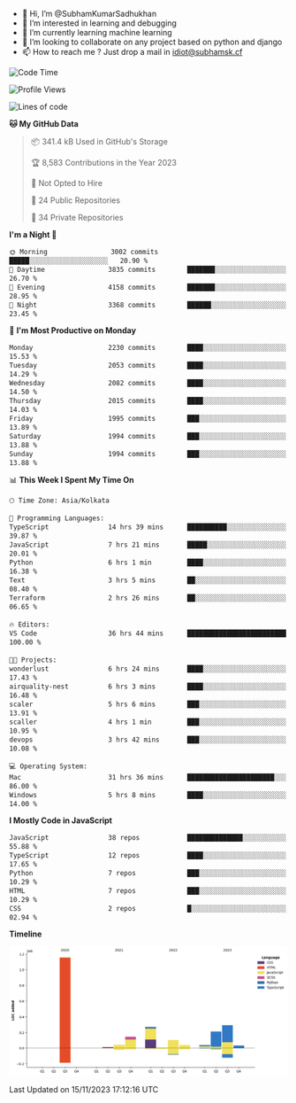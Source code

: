 - 👋 Hi, I’m @SubhamKumarSadhukhan
- 👀 I’m interested in learning and debugging
- 🌱 I’m currently learning machine learning
- 💞️ I’m looking to collaborate on any project based on python and django
- 📫 How to reach me ?
      Just drop a mail in idiot@subhamsk.cf

<!---
SubhamKumarSadhukhan/SubhamKumarSadhukhan is a ✨ special ✨ repository because its `README.md` (this file) appears on your GitHub profile.
You can click the Preview link to take a look at your changes.
--->


<!--START_SECTION:waka-->
![Code Time](http://img.shields.io/badge/Code%20Time-1%2C675%20hrs%2048%20mins-blue)

![Profile Views](http://img.shields.io/badge/Profile%20Views-0-blue)

![Lines of code](https://img.shields.io/badge/From%20Hello%20World%20I%27ve%20Written-2.3%20million%20lines%20of%20code-blue)

**🐱 My GitHub Data** 

> 📦 341.4 kB Used in GitHub's Storage 
 > 
> 🏆 8,583 Contributions in the Year 2023
 > 
> 🚫 Not Opted to Hire
 > 
> 📜 24 Public Repositories 
 > 
> 🔑 34 Private Repositories 
 > 
**I'm a Night 🦉** 

```text
🌞 Morning                3002 commits        █████░░░░░░░░░░░░░░░░░░░░   20.90 % 
🌆 Daytime                3835 commits        ███████░░░░░░░░░░░░░░░░░░   26.70 % 
🌃 Evening                4158 commits        ███████░░░░░░░░░░░░░░░░░░   28.95 % 
🌙 Night                  3368 commits        ██████░░░░░░░░░░░░░░░░░░░   23.45 % 
```
📅 **I'm Most Productive on Monday** 

```text
Monday                   2230 commits        ████░░░░░░░░░░░░░░░░░░░░░   15.53 % 
Tuesday                  2053 commits        ████░░░░░░░░░░░░░░░░░░░░░   14.29 % 
Wednesday                2082 commits        ████░░░░░░░░░░░░░░░░░░░░░   14.50 % 
Thursday                 2015 commits        ████░░░░░░░░░░░░░░░░░░░░░   14.03 % 
Friday                   1995 commits        ███░░░░░░░░░░░░░░░░░░░░░░   13.89 % 
Saturday                 1994 commits        ███░░░░░░░░░░░░░░░░░░░░░░   13.88 % 
Sunday                   1994 commits        ███░░░░░░░░░░░░░░░░░░░░░░   13.88 % 
```


📊 **This Week I Spent My Time On** 

```text
🕑︎ Time Zone: Asia/Kolkata

💬 Programming Languages: 
TypeScript               14 hrs 39 mins      ██████████░░░░░░░░░░░░░░░   39.87 % 
JavaScript               7 hrs 21 mins       █████░░░░░░░░░░░░░░░░░░░░   20.01 % 
Python                   6 hrs 1 min         ████░░░░░░░░░░░░░░░░░░░░░   16.38 % 
Text                     3 hrs 5 mins        ██░░░░░░░░░░░░░░░░░░░░░░░   08.40 % 
Terraform                2 hrs 26 mins       ██░░░░░░░░░░░░░░░░░░░░░░░   06.65 % 

🔥 Editors: 
VS Code                  36 hrs 44 mins      █████████████████████████   100.00 % 

🐱‍💻 Projects: 
wonderlust               6 hrs 24 mins       ████░░░░░░░░░░░░░░░░░░░░░   17.43 % 
airquality-nest          6 hrs 3 mins        ████░░░░░░░░░░░░░░░░░░░░░   16.48 % 
scaler                   5 hrs 6 mins        ███░░░░░░░░░░░░░░░░░░░░░░   13.91 % 
scaller                  4 hrs 1 min         ███░░░░░░░░░░░░░░░░░░░░░░   10.95 % 
devops                   3 hrs 42 mins       ███░░░░░░░░░░░░░░░░░░░░░░   10.08 % 

💻 Operating System: 
Mac                      31 hrs 36 mins      ██████████████████████░░░   86.00 % 
Windows                  5 hrs 8 mins        ████░░░░░░░░░░░░░░░░░░░░░   14.00 % 
```

**I Mostly Code in JavaScript** 

```text
JavaScript               38 repos            ██████████████░░░░░░░░░░░   55.88 % 
TypeScript               12 repos            ████░░░░░░░░░░░░░░░░░░░░░   17.65 % 
Python                   7 repos             ███░░░░░░░░░░░░░░░░░░░░░░   10.29 % 
HTML                     7 repos             ███░░░░░░░░░░░░░░░░░░░░░░   10.29 % 
CSS                      2 repos             █░░░░░░░░░░░░░░░░░░░░░░░░   02.94 % 
```



**Timeline**

![Lines of Code chart](https://raw.githubusercontent.com/SubhamKumarSadhukhan/SubhamKumarSadhukhan/main/assets/bar_graph.png)


 Last Updated on 15/11/2023 17:12:16 UTC
<!--END_SECTION:waka-->
